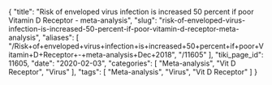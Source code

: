 {
    "title": "Risk of enveloped virus infection is increased 50 percent if poor Vitamin D Receptor - meta-analysis",
    "slug": "risk-of-enveloped-virus-infection-is-increased-50-percent-if-poor-vitamin-d-receptor-meta-analysis",
    "aliases": [
        "/Risk+of+enveloped+virus+infection+is+increased+50+percent+if+poor+Vitamin+D+Receptor+-+meta-analysis+Dec+2018",
        "/11605"
    ],
    "tiki_page_id": 11605,
    "date": "2020-02-03",
    "categories": [
        "Meta-analysis",
        "Vit D Receptor",
        "Virus"
    ],
    "tags": [
        "Meta-analysis",
        "Virus",
        "Vit D Receptor"
    ]
}